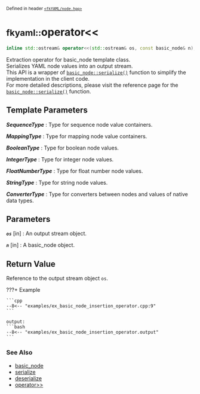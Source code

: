 <small>Defined in header [`<fkYAML/node.hpp>`](https://github.com/fktn-k/fkYAML/blob/develop/include/fkYAML/node.hpp)</small>

# <small>fkyaml::</small>operator<<

```cpp
inline std::ostream& operator<<(std::ostream& os, const basic_node& n);
```

Extraction operator for basic_node template class.  
Serializes YAML node values into an output stream.  
This API is a wrapper of [`basic_node::serialize()`](serialize.md) function to simplify the implementation in the client code.  
For more detailed descriptions, please visit the reference page for the [`basic_node::serialize()`](serialize.md) function.  

## **Template Parameters**

***SequenceType***
:   Type for sequence node value containers.

***MappingType***
:   Type for mapping node value containers.

***BooleanType***
:   Type for boolean node values.

***IntegerType***
:   Type for integer node values.

***FloatNumberType***
:   Type for float number node values.

***StringType***
:   Type for string node values.

***ConverterType***
:   Type for converters between nodes and values of native data types.

## **Parameters**

***`os`*** [in]
:   An output stream object.

***`n`*** [in]
:   A basic_node object.

## **Return Value**

Reference to the output stream object `os`.  

???+ Example

    ```cpp
    --8<-- "examples/ex_basic_node_insertion_operator.cpp:9"
    ```

    output:
    ```bash
    --8<-- "examples/ex_basic_node_insertion_operator.output"
    ```

### **See Also**

* [basic_node](index.md)
* [serialize](serialize.md)
* [deserialize](deserialize.md)
* [operator>>](extraction_operator.md)
